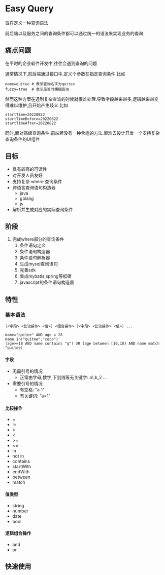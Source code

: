 # Easy Query

旨在定义一种查询语法

前后端以及服务之间的查询条件都可以通过统一的语法来实现业务的查询

## 痛点问题
在平时的企业软件开发中,往往会遇到查询的问题

通常情况下,前后端通过接口中,定义个参数在指定查询条件.比如
``` http
name=quitee # 表示查询名字为quitee
fuzzy=true  # 表示是否时模糊查询
```

然而这种方案在遇到复杂查询的时候就很难处理.导致字段越来越多,逻辑越来越变得难以维护,且开始产生歧义.比如
```http
startTime=20220822
startTimeBefore=20220822
startTimeAfter=20220822
```

同时,面对高级查询条件,前端若没有一种合适的方法.很难去设计开发一个支持复杂查询条件的UI组件

## 目标
* 具有较高的可读性
* 对开发人员友好
* 支持复杂 where 查询条件
* 跨语言查询语句构造器
    * java
    * golang
    * js
* 解析并生成对应的实际查询条件

## 阶段
1. 完成where部分的查询条件
    1. 条件语句定义
    2. 条件语句构造器
    3. 条件语句解析器
    4. 生成mysql查询语句
    5. 完善sdk
    6. 集成mybatis,spring等框架
    7. javascript的条件语句构造器

## 特性
### 基本语法
```(<字段> <比较操作> <值>) <组合操作> (<字段> <比较操作> <值>) ... ```

```
name="quitee" AND age = 28
name in("quitee","coco")
(age>=18 AND name contains "q") OR (age between [10,18) AND name match ^quitee)
```

#### 字段

* 无需引号的情况
    * 正常由字母,数字,下划线等无关键字: a1,b_2 ...
* 需要引号的情况
    * 有空格: "a 1"
    * 有关键词: "a=1"

#### 比较操作
* =
* !=
* \>
* <
* \>=
* <=
* in
* not in
* contains
* startWith
* endWith
* between
* match

#### 值类型
* string
* number
* date
* bool

#### 逻辑组合操作
* and
* or


## 快速使用
 

